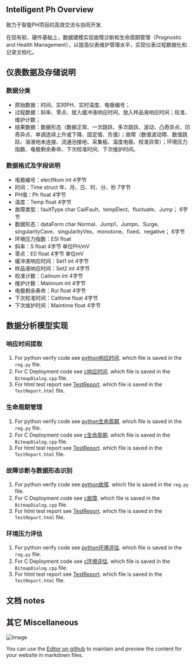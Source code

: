 ## Intelligent Ph Overview

致力于智能PH项目的高效交流与协同开发.

在现有软、硬件基础上，数据建模实现故障诊断和生命周期管理（Prognostic and Health Management），以提高仪表维护管理水平，实现仪表过程数据化和记录文档化。

## 仪表数据及存储说明

### 数据分类

   - 原始数据：时间、实时PH、实时温度、电极编号；
   - 过程数据：斜率、零点、放入缓冲液响应时间、放入样品液响应时间；校准、维护计数；
   - 结果数据：数据形态（数据正常、一次跳跃、多次跳跃、波动、凸奇异点、凹奇异点、单调连续上升或下降、固定值、负值）；故障（数值波动障、数值跳跃、溶液地未连接、流通池接地、采集板、温度电极、校准异常）；环境压力指数、电极剩余寿命、下次校准时间、下次维护时间。
   
### 数据格式及字段说明

   - 电极编号：electNum int 4字节   
   - 时间：Time   struct 年、月、日、时、分、秒  7字节
   - PH值：Ph   float  4字节
   - 温度：Temp  float  4字节
   - 故障类型：faultType char  CailFault、tempElect、fluctuate、Jump； 6字节
   - 数据形态：dataForm char  Normal、Jump1、Jumpn、Surge、singularityCave、singularityVex、monotone、fixed、negative； 6字节
   - 环境压力指数：ESI  float   
   - 斜率：S float  4字节   单位PH/mV
   - 零点：E0 float  4字节  单位mV
   - 缓冲液响应时间：Set1  int    4字节
   - 样品液响应时间：Set2  int    4字节
   - 校准计数：Calinum    int     4字节
   - 维护计数：Mainnum   int     4字节
   - 电极剩余寿命：Rul   float      4字节
   - 下次校准时间：Calitime  float  4字节
   - 下次维护时间：Maintime  float  4字节

## 数据分析模型实现

### 响应时间提取
1. For python verify code see [python响应时间](https://github.com/intelligentph/PhRepository/tree/master/ResponseTime/pythonVerifyCode).
which file is saved in the `reg.py` file.
2. For C Deployment code see [c响应时间](https://github.com/intelligentph/PhRepository/tree/master/ResponseTime/cDeploymentCode).
which file is saved in the `BitmapDialog.cpp` file.
3. For html test report see [TestReport](https://github.com/intelligentph/PhRepository/tree/master/ResponseTime/TestReport).
which file is saved in the `TestReport.html` file.

### 生命周期管理
1. For python verify code see [python生命周期](https://github.com/intelligentph/PhRepository/tree/master/HealthManagement/pythonVerifyCode).
which file is saved in the `reg.py` file.
2. For C Deployment code see [c生命周期](https://github.com/intelligentph/PhRepository/tree/master/HealthManagement/cDeploymentCode).
which file is saved in the `BitmapDialog.cpp` file.
3. For html test report see [TestReport](https://github.com/intelligentph/PhRepository/tree/master/HealthManagement/TestReport).
which file is saved in the `TestReport.html` file.

### 故障诊断与数据形态识别
1. For python verify code see [python故障](https://github.com/intelligentph/PhRepository/tree/master/Prognostic/pythonVerifyCode).
which file is saved in the `reg.py` file.
2. For C Deployment code see [c故障](https://github.com/intelligentph/PhRepository/tree/master/Prognostic/cDeploymentCode).
which file is saved in the `BitmapDialog.cpp` file.
3. For html test report see [TestReport](https://github.com/intelligentph/PhRepository/tree/master/Prognostic/TestReport).
which file is saved in the `TestReport.html` file.

### 环境压力评估
1. For python verify code see [python环境评估](https://github.com/intelligentph/PhRepository/tree/master/EnvironmentalStressIndex/pythonVerifyCode).
which file is saved in the `reg.py` file.
2. For C Deployment code see [c环境评估](https://github.com/intelligentph/PhRepository/tree/master/EnvironmentalStressIndex/cDeploymentCode).
which file is saved in the `BitmapDialog.cpp` file.
3. For html test report see [TestReport](https://github.com/intelligentph/PhRepository/tree/master/EnvironmentalStressIndex/TestReport).
which file is saved in the `TestReport.html` file.


## 文档 notes

## 其它 Miscellaneous

![Image](src) 

You can use the [Editor on github](https://github.com/intelligentph/PhRepository/edit/gh-pages/README.md) to maintain and preview the content for your website in markdown files.

